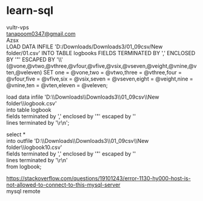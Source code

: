 # learn-sql
vultr-vps  
tanapoom0347@gmail.com  
Azsx  
LOAD DATA INFILE 'D:/Downloads/Downloads3/01_09csv/New folder/01.csv' INTO TABLE logbooks FIELDS TERMINATED BY ',' ENCLOSED BY '"' ESCAPED BY '\\\\' (@vone,@vtwo,@vthree,@vfour,@vfive,@vsix,@vseven,@veight,@vnine,@vten,@veleven) SET one = @vone,two = @vtwo,three = @vthree,four = @vfour,five = @vfive,six = @vsix,seven = @vseven,eight = @veight,nine = @vnine,ten = @vten,eleven = @veleven;  
  
load data infile 'D:\\\Downloads\\\Downloads3\\\01_09csv\\\New folder\\\logbook.csv'   
into table logbook   
fields terminated by ',' enclosed by '"' escaped by ''   
lines terminated by '\r\n';  
  
select *   
into outfile 'D:\\\Downloads\\\Downloads3\\\01_09csv\\\New folder\\\logbook10.csv'   
fields terminated by ',' enclosed by '"' escaped by ''   
lines terminated by '\r\n'  
from logbook;  
  
https://stackoverflow.com/questions/19101243/error-1130-hy000-host-is-not-allowed-to-connect-to-this-mysql-server  
  mysql remote
